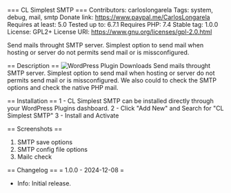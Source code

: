 === CL Simplest SMTP ===
Contributors: carloslongarela
Tags: system, debug, mail, smtp
Donate link: https://www.paypal.me/CarlosLongarela
Requires at least: 5.0
Tested up to: 6.7.1
Requires PHP: 7.4
Stable tag: 1.0.0
License: GPL2+
License URI: https://www.gnu.org/licenses/gpl-2.0.html

Send mails throught SMTP server. Simplest option to send mail when hosting or server do not permits send mail or is missconfigured.

== Description ==
![WordPress Plugin Downloads](https://img.shields.io/wordpress/plugin/dt/cl-simplest-smtp.svg)
Send mails throught SMTP server. Simplest option to send mail when hosting or server do not permits send mail or is missconfigured.
We also could to check the SMTP options and check the native PHP mail.

== Installation ==
1 - CL Simplest SMTP can be installed directly through your WordPress Plugins dashboard.
2 - Click "Add New" and Search for "CL Simplest SMTP"
3 - Install and Activate

== Screenshots ==
1. SMTP save options
2. SMTP config file options
3. Mailc check

== Changelog ==
= 1.0.0 - 2024-12-08 =
* Info: Initial release.
